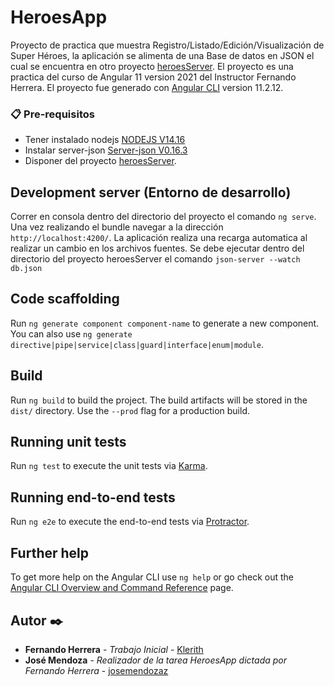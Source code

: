 # HeroesApp

Proyecto de practica que muestra Registro/Listado/Edición/Visualización de Super Héroes, la aplicación se alimenta de una Base de datos en JSON el cual se encuentra en otro proyecto [heroesServer](https://github.com/josemendozaz/heroesServer). El proyecto es una practica del curso de Angular 11 version 2021 del Instructor Fernando Herrera. El proyecto fue generado con [Angular CLI](https://github.com/angular/angular-cli) version 11.2.12.

### 📋 Pre-requisitos
* Tener instalado nodejs [NODEJS V14.16](https://nodejs.org/)
* Instalar server-json [Server-json V0.16.3](https://www.npmjs.com/package/json-server)
* Disponer del proyecto [heroesServer](https://github.com/josemendozaz/heroesServer).

## Development server (Entorno de desarrollo)

Correr en consola dentro del directorio del proyecto el comando `ng serve`. Una vez realizando el bundle navegar a la dirección `http://localhost:4200/`. La aplicación realiza una recarga automatica al realizar un cambio en los archivos fuentes.
Se debe ejecutar dentro del directorio del proyecto heroesServer el comando `json-server --watch db.json`

## Code scaffolding

Run `ng generate component component-name` to generate a new component. You can also use `ng generate directive|pipe|service|class|guard|interface|enum|module`.

## Build

Run `ng build` to build the project. The build artifacts will be stored in the `dist/` directory. Use the `--prod` flag for a production build.

## Running unit tests

Run `ng test` to execute the unit tests via [Karma](https://karma-runner.github.io).

## Running end-to-end tests

Run `ng e2e` to execute the end-to-end tests via [Protractor](http://www.protractortest.org/).

## Further help

To get more help on the Angular CLI use `ng help` or go check out the [Angular CLI Overview and Command Reference](https://angular.io/cli) page.


## Autor ✒️
* **Fernando Herrera** - *Trabajo Inicial* - [Klerith](https://github.com/Klerith)
* **José Mendoza** - *Realizador de la tarea HeroesApp dictada por Fernando Herrera* - [josemendozaz](https://github.com/josemendozaz)
